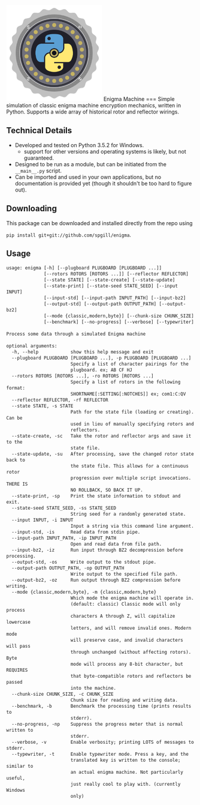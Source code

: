 <img src="https://raw.githubusercontent.com/spgill/enigma/master/icon.png" height="256">
Enigma Machine
===
Simple simulation of classic enigma machine encryption mechanics, written in Python.
Supports a wide array of historical rotor and reflector wirings.

Technical Details
---
* Developed and tested on Python 3.5.2 for Windows.
    * support for other versions and operating systems is likely, but not guaranteed.
* Designed to be run as a module, but can be initiated from the ```__main__.py``` script.
* Can be imported and used in your own applications, but no documentation is provided yet (though it shouldn't be too hard to figure out).

Downloading
---
This package can be downloaded and installed
directly from the repo using

```pip install git+git://github.com/spgill/enigma```.


Usage
---
```
usage: enigma [-h] [--plugboard PLUGBOARD [PLUGBOARD ...]]
              [--rotors ROTORS [ROTORS ...]] [--reflector REFLECTOR]
              [--state STATE] [--state-create] [--state-update]
              [--state-print] [--state-seed STATE_SEED] [--input INPUT]
              [--input-std] [--input-path INPUT_PATH] [--input-bz2]
              [--output-std] [--output-path OUTPUT_PATH] [--output-bz2]
              [--mode {classic,modern,byte}] [--chunk-size CHUNK_SIZE]
              [--benchmark] [--no-progress] [--verbose] [--typewriter]

Process some data through a simulated Enigma machine

optional arguments:
  -h, --help            show this help message and exit
  --plugboard PLUGBOARD [PLUGBOARD ...], -p PLUGBOARD [PLUGBOARD ...]
                        Specify a list of character pairings for the
                        plugboard. ex; AB CF HJ
  --rotors ROTORS [ROTORS ...], -ro ROTORS [ROTORS ...]
                        Specify a list of rotors in the following format:
                        SHORTNAME[:SETTING[:NOTCHES]] ex; com1:C:QV
  --reflector REFLECTOR, -rf REFLECTOR
  --state STATE, -s STATE
                        Path for the state file (loading or creating). Can be
                        used in lieu of manually specifying rotors and
                        reflectors.
  --state-create, -sc   Take the rotor and reflector args and save it to the
                        state file.
  --state-update, -su   After processing, save the changed rotor state back to
                        the state file. This allows for a continuous rotor
                        progression over multiple script invocations. THERE IS
                        NO ROLLBACK, SO BACK IT UP.
  --state-print, -sp    Print the state information to stdout and exit.
  --state-seed STATE_SEED, -ss STATE_SEED
                        String seed for a randomly generated state.
  --input INPUT, -i INPUT
                        Input a string via this command line argument.
  --input-std, -is      Read data from stdin pipe.
  --input-path INPUT_PATH, -ip INPUT_PATH
                        Open and read data from file path.
  --input-bz2, -iz      Run input through BZ2 decompression before processing.
  --output-std, -os     Write output to the stdout pipe.
  --output-path OUTPUT_PATH, -op OUTPUT_PATH
                        Write output to the specified file path.
  --output-bz2, -oz     Run output through BZ2 compression before writing.
  --mode {classic,modern,byte}, -m {classic,modern,byte}
                        Which mode the enigma machine will operate in.
                        (default: classic) Classic mode will only process
                        characters A through Z, will capitalize lowercase
                        letters, and will remove invalid ones. Modern mode
                        will preserve case, and invalid characters will pass
                        through unchanged (without affecting rotors). Byte
                        mode will process any 8-bit character, but REQUIRES
                        that byte-compatible rotors and reflectors be passed
                        into the machine.
  --chunk-size CHUNK_SIZE, -c CHUNK_SIZE
                        Chunk size for reading and writing data.
  --benchmark, -b       Benchmark the processing time (prints results to
                        stderr).
  --no-progress, -np    Suppress the progress meter that is normal written to
                        stderr.
  --verbose, -v         Enable verbosity; printing LOTS of messages to stderr.
  --typewriter, -t      Enable typewriter mode. Press a key, and the
                        translated key is written to the console; similar to
                        an actual enigma machine. Not particularly useful,
                        just really cool to play with. (currently Windows
                        only)
```
